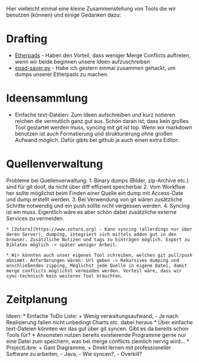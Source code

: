 Hier vielleicht einmal eine kleine Zusammenstellung von Tools die wir benutzen (können) und einige Gedanken dazu:

# Drafting
* [Etherpads](https://pad.riseup.net/) - Haben den Vorteil, dass weniger Merge Conflicts auftreten, wenn wir beide beginnen unsere Ideen aufzuschreiben
* [epad-saver.py](https://github.com/importantchoice/epad-saver) - Habe ich gestern einmal zusammen gehackt, um dumps unserer Etherpads zu machen.

# Ideensammlung

* Einfache text-Dateien: Zum Ideen aufschreiben und kurz notieren reichen die vermutlich ganz gut aus. Schön daran ist, dass kein großes Tool gestartet werden muss, syncing mit git ist top. Wenn wir markdown benutzen ist auch Formatierung und strukturierung ohne großen Aufwand möglich. Dafür gibts bei github ja auch einen extra Editor.

# Quellenverwaltung

Probleme bei Quellenverwaltung:
	1. Binary dumps (Bilder, zip-Archive etc.) sind für git doof, da nicht über diff effizient speicherbar
	2. Vom Workflow her sollte möglichst beim Finden einer Quelle ein dump mit Access-Date und dump erstellt werden.
	3. Bei Verwendung von git wären zusätzliche Schritte notwendig und ein push sollte nicht vergessen werden.
	4. Syncing ist ein muss. Eigentlich wäre es aber schön dabei zusätzliche externe Services zu vermeiden.

	* [Zotero](https://www.zotero.org) - Kann syncing (allerdings nur über deren Server), dumping, integriert sich mittels addon gut in den browser. Zusätzliche Notizen und tags zu Einträgen möglich. Export zu Biblatex möglich -> später weniger Arbeit.

	* Wir könnten auch unser eigenes Tool schreiben, welches git pull/push abnimmt. Anforderungen wären: Url geben -> Rekursives dumping und anschließendes zipping, Möglichst jede Quelle in eigene Datei, damit merge conflicts möglichst vermieden werden. Vorteil wäre, dass wir sync-technisch kein weiteres Tool bräuchten.

# Zeitplanung

Ideen:
	* Einfache ToDo Liste: + Wenig verwaltungsaufwand, - Je nach Realisierung fallen nicht unbedingt Charts etc. dabei heraus
		* Über einfache text-Dateien könnten wir das gut über git syncen. Gibt es da bereits schon Tools für?
		* Ansonsten nutzen bereits existierende Programme gerne nur eine Datei zum speichern, was bei merge conflicts ziemlich nervig wird...
	* ProjectLibre: + Gant Diagramme, + Direkt lernen mit professioneller Software zu arbeiten, - Java, - Wie syncen?, - Overkill?
